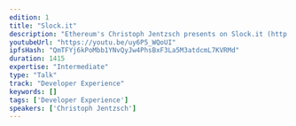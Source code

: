 ```yaml
---
edition: 1
title: "Slock.it"
description: "Ethereum's Christoph Jentzsch presents on Slock.it (http://slock.it/), an IoT/Blockchain company that allows users rent, sell or share anything!"
youtubeUrl: "https://youtu.be/uy6P5_WQoUI"
ipfsHash: "QmTFYj6kPoMbb1YNvQyJw4PhsBxF3La5M3atdcmL7KVRMd"
duration: 1415
expertise: "Intermediate"
type: "Talk"
track: "Developer Experience"
keywords: []
tags: ['Developer Experience']
speakers: ['Christoph Jentzsch']
---
```

